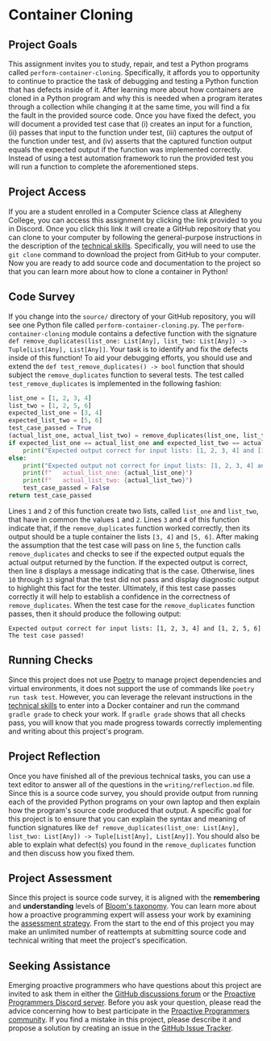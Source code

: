 # Container Cloning

## Project Goals

This assignment invites you to study, repair, and test a Python programs called
`perform-container-cloning`. Specifically, it affords you to opportunity to
continue to practice the task of debugging and testing a Python function that
has defects inside of it. After learning more about how containers are cloned in
a Python program and why this is needed when a program iterates through a
collection while changing it at the same time, you will find a fix the fault in
the provided source code. Once you have fixed the defect, you will document a
provided test case that (i) creates an input for a function, (ii) passes that
input to the function under test, (iii) captures the output of the function
under test, and (iv) asserts that the captured function output equals the
expected output if the function was implemented correctly. Instead of using a
test automation framework to run the provided test you will run a function to
complete the aforementioned steps.

## Project Access

If you are a student enrolled in a Computer Science class at Allegheny College,
you can access this assignment by clicking the link provided to you in Discord.
Once you click this link it will create a GitHub repository that you can clone
to your computer by following the general-purpose instructions in the
description of the [technical
skills](/proactive-skills/introduction-proactive-skills/). Specifically, you
will need to use the `git clone` command to download the project from GitHub to
your computer. Now you are ready to add source code and documentation to the
project so that you can learn more about how to clone a container in Python!

## Code Survey

If you change into the `source/` directory of your GitHub repository, you will
see one Python file called `perform-container-cloning.py`. The
`perform-container-cloning` module contains a defective function with the
signature `def remove_duplicates(list_one: List[Any], list_two: List[Any]) ->
Tuple[List[Any], List[Any]]`. Your task is to identify and fix the defects
inside of this function! To aid your debugging efforts, you should use and
extend the `def test_remove_duplicates() -> bool` function that should subject
the `remove_duplicates` function to several tests. The test called
`test_remove_duplicates` is implemented in the following fashion:

```python linenums="1"
list_one = [1, 2, 3, 4]
list_two = [1, 2, 5, 6]
expected_list_one = [3, 4]
expected_list_two = [5, 6]
test_case_passed = True
(actual_list_one, actual_list_two) = remove_duplicates(list_one, list_two)
if expected_list_one == actual_list_one and expected_list_two == actual_list_two:
    print("Expected output correct for input lists: [1, 2, 3, 4] and [1, 2, 5, 6]")
else:
    print("Expected output not correct for input lists: [1, 2, 3, 4] and [1, 2, 5, 6]")
    print(f"   actual_list_one: {actual_list_one}")
    print(f"   actual_list_two: {actual_list_two}")
    test_case_passed = False
return test_case_passed
```

Lines `1` and `2` of this function create two lists, called `list_one` and
`list_two`, that have in common the values `1` and `2`. Lines `3` and `4` of
this function indicate that, if the `remove_duplicates` function worked
correctly, then its output should be a tuple container the lists `[3, 4]` and
`[5, 6]`. After making the assumption that the test case will pass on line `5`,
the function calls `remove_duplicates` and checks to see if the expected output
equals the actual output returned by the function. If the expected output is
correct, then line `8` displays a message indicating that is the case.
Otherwise, lines `10` through `13` signal that the test did not pass and display
diagnostic output to highlight this fact for the tester. Ultimately, if this
test case passes correctly it will help to establish a confidence in the
correctness of `remove_duplicates`. When the test case for the
`remove_duplicates` function passes, then it should produce the following
output:

```
Expected output correct for input lists: [1, 2, 3, 4] and [1, 2, 5, 6]
The test case passed!
```

## Running Checks

Since this project does not use [Poetry](https://python-poetry.org/) to manage
project dependencies and virtual environments, it does not support the use of
commands like `poetry run task test`. However, you can leverage the relevant
instructions in the [technical
skills](/proactive-skills/introduction-proactive-skills/) to enter into a Docker
container and run the command `gradle grade` to check your work. If `gradle
grade` shows that all checks pass, you will know that you made progress towards
correctly implementing and writing about this project's program.

## Project Reflection

Once you have finished all of the previous technical tasks, you can use a text
editor to answer all of the questions in the `writing/reflection.md` file.
Since this is a source code survey, you should provide output from running each
of the provided Python programs on your own laptop and then explain how the
program's source code produced that output. A specific goal for this project is
to ensure that you can explain the syntax and meaning of function signatures
like `def remove_duplicates(list_one: List[Any], list_two: List[Any]) ->
Tuple[List[Any], List[Any]]`. You should also be able to explain what defect(s)
you found in the `remove_duplicates` function and then discuss how you fixed
them.

## Project Assessment

Since this project is source code survey, it is aligned with the **remembering**
and **understanding** levels of [Bloom's
taxonomy](/proactive-learning/blooms-taxonomy/). You can learn more about how a
proactive programming expert will assess your work by examining the [assessment
strategy](/proactive-learning/assessment-strategy/). From the start to the end
of this project you may make an unlimited number of reattempts at submitting
source code and technical writing that meet the project's specification.

## Seeking Assistance

Emerging proactive programmers who have questions about this project are invited
to ask them in either the [GitHub discussions
forum](https://github.com/ProactiveProgrammers/www.proactiveprogrammers.com/discussions)
or the [Proactive Programmers Discord server](https://discord.gg/kjah8MFYbR).
Before you ask your question, please read the advice concerning how to best
participate in the [Proactive Programmers
community](https://proactiveprogrammers.com/proactive-community/community-connections/).
If you find a mistake in this project, please describe it and propose a solution
by creating an issue in the [GitHub Issue
Tracker](https://github.com/ProactiveProgrammers/www.proactiveprogrammers.com/issues).
